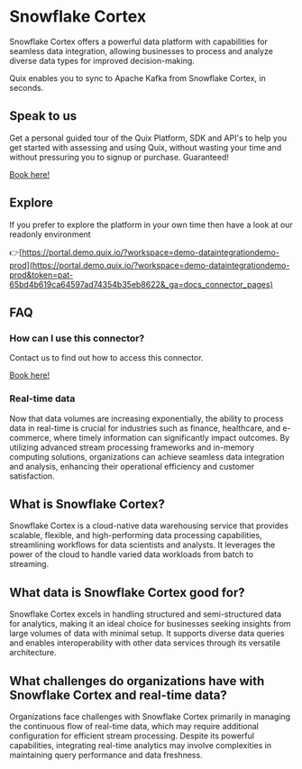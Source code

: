 <!-- START MARKDOWN -->
<!--[tech-name]-->
# Snowflake Cortex

<!--[blurb-about-tech]-->
Snowflake Cortex offers a powerful data platform with capabilities for seamless data integration, allowing businesses to process and analyze diverse data types for improved decision-making.

Quix enables you to sync to Apache Kafka <span id="to_or_from">from</span> <span id="techname">Snowflake Cortex</span>, in seconds.

## Speak to us

Get a personal guided tour of the Quix Platform, SDK and API's to help you get started with assessing and using Quix, without wasting your time and without pressuring you to signup or purchase. Guaranteed!

[Book here!](https://quix.io/book-a-demo)


## Explore

If you prefer to explore the platform in your own time then have a look at our readonly environment

👉[https://portal.demo.quix.io/?workspace=demo-dataintegrationdemo-prod](https://portal.demo.quix.io/?workspace=demo-dataintegrationdemo-prod&token=pat-65bd4b619ca64597ad74354b35eb8622&_ga=docs_connector_pages)


## FAQ 

### How can I use this connector?

Contact us to find out how to access this connector.

[Book here!](https://quix.io/book-a-demo)

### Real-time data

Now that data volumes are increasing exponentially, the ability to process data in real-time is crucial for industries such as finance, healthcare, and e-commerce, where timely information can significantly impact outcomes. By utilizing advanced stream processing frameworks and in-memory computing solutions, organizations can achieve seamless data integration and analysis, enhancing their operational efficiency and customer satisfaction.

## What is <span id="techname">Snowflake Cortex</span>?

<!--[tech-seo-text]-->
Snowflake Cortex is a cloud-native data warehousing service that provides scalable, flexible, and high-performing data processing capabilities, streamlining workflows for data scientists and analysts. It leverages the power of the cloud to handle varied data workloads from batch to streaming.

## What data is <span id="techname">Snowflake Cortex</span> good for?

<!--[tech-data-seo-text]-->
Snowflake Cortex excels in handling structured and semi-structured data for analytics, making it an ideal choice for businesses seeking insights from large volumes of data with minimal setup. It supports diverse data queries and enables interoperability with other data services through its versatile architecture.

## What challenges do organizations have with <span id="techname">Snowflake Cortex</span> and real-time data?

<!--[tech-challenges-seo-text]-->
Organizations face challenges with Snowflake Cortex primarily in managing the continuous flow of real-time data, which may require additional configuration for efficient stream processing. Despite its powerful capabilities, integrating real-time analytics may involve complexities in maintaining query performance and data freshness.
<!-- END MARKDOWN -->